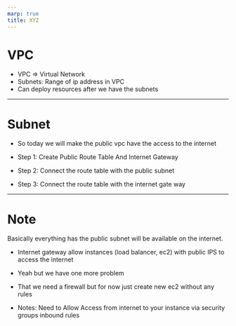 ```yaml
---
marp: true
title: XYZ
---
```


# VPC
- VPC => Virtual Network
- Subnets: Range of ip address in VPC
- Can deploy resources after we have the subnets
---


# Subnet
- So today we will make the public vpc have the access to the internet

- Step 1: Create Public Route Table And Internet Gateway
- Step 2: Connect the route table with the public subnet
- Step 3: Connect the route table with the internet gate way
---

# Note
Basically everything has the public subnet will be available on the internet.
- Internet gateway allow instances (load balancer, ec2) with public IPS to access the internet

- Yeah but we have one more problem 
- That we need a firewall but for now just create new ec2 without any rules
- Notes: Need to Allow Access from internet to your instance via security groups inbound rules
